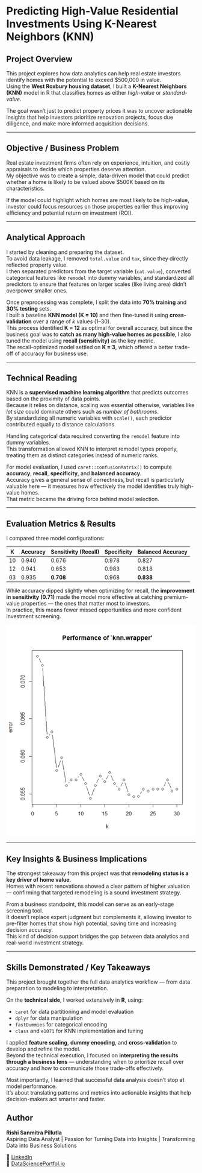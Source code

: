 # Predicting High-Value Residential Investments Using K-Nearest Neighbors (KNN)

## Project Overview

This project explores how data analytics can help real estate investors identify homes with the potential to exceed $500,000 in value.  
Using the **West Roxbury housing dataset**, I built a **K-Nearest Neighbors (KNN)** model in R that classifies homes as either *high-value* or *standard-value*.  

The goal wasn’t just to predict property prices it was to uncover actionable insights that help investors prioritize renovation projects, focus due diligence, and make more informed acquisition decisions.

---

## Objective / Business Problem

Real estate investment firms often rely on experience, intuition, and costly appraisals to decide which properties deserve attention.  
My objective was to create a simple, data-driven model that could predict whether a home is likely to be valued above $500K based on its characteristics.  

If the model could highlight which homes are most likely to be high-value, investor could focus resources on those properties earlier thus improving efficiency and potential return on investment (ROI).

---

## Analytical Approach

I started by cleaning and preparing the dataset.  
To avoid data leakage, I removed `total.value` and `tax`, since they directly reflected property value.  
I then separated predictors from the target variable (`cat.value`), converted categorical features like `remodel` into dummy variables, and standardized all predictors to ensure that features on larger scales (like living area) didn’t overpower smaller ones.  

Once preprocessing was complete, I split the data into **70% training** and **30% testing** sets.  
I built a baseline **KNN model (K = 10)** and then fine-tuned it using **cross-validation** over a range of *k* values (1–30).  
This process identified **K = 12** as optimal for overall accuracy, but since the business goal was to **catch as many high-value homes as possible**, I also tuned the model using **recall (sensitivity)** as the key metric.  
The recall-optimized model settled on **K = 3**, which offered a better trade-off of accuracy for business use.

---

## Technical Reading

KNN is a **supervised machine learning algorithm** that predicts outcomes based on the proximity of data points.  
Because it relies on distance, scaling was essential otherwise, variables like *lot size* could dominate others such as *number of bathrooms*.  
By standardizing all numeric variables with `scale()`, each predictor contributed equally to distance calculations.

Handling categorical data required converting the `remodel` feature into dummy variables.  
This transformation allowed KNN to interpret remodel types properly, treating them as distinct categories instead of numeric ranks.

For model evaluation, I used `caret::confusionMatrix()` to compute **accuracy**, **recall**, **specificity**, and **balanced accuracy**.  
Accuracy gives a general sense of correctness, but recall is particularly valuable here — it measures how effectively the model identifies truly high-value homes.  
That metric became the driving force behind model selection.

---

## Evaluation Metrics & Results

I compared three model configurations:

| K | Accuracy | Sensitivity (Recall) | Specificity | Balanced Accuracy |
|---|-----------|----------------------|-------------|------------------|
| 10 | 0.940 | 0.676 | 0.978 | 0.827 |
| 12 | 0.941 | 0.653 | 0.983 | 0.818 |
| 03  | 0.935 | **0.708** | 0.968 | **0.838** |

While accuracy dipped slightly when optimizing for recall, the **improvement in sensitivity (0.71)** made the model more effective at catching premium-value properties — the ones that matter most to investors.  
In practice, this means fewer missed opportunities and more confident investment screening.

![KNN Tuning Plot](Visuals/tune_knn_plot.png)

---

## Key Insights & Business Implications

The strongest takeaway from this project was that **remodeling status is a key driver of home value**.  
Homes with recent renovations showed a clear pattern of higher valuation — confirming that targeted remodeling is a sound investment strategy.  

From a business standpoint, this model can serve as an early-stage screening tool.  
It doesn’t replace expert judgment but complements it, allowing investor to pre-filter homes that show high potential, saving time and increasing decision accuracy.  
This kind of decision support bridges the gap between data analytics and real-world investment strategy.

---

## Skills Demonstrated / Key Takeaways

This project brought together the full data analytics workflow — from data preparation to modeling to interpretation.  

On the **technical side**, I worked extensively in **R**, using:
- `caret` for data partitioning and model evaluation  
- `dplyr` for data manipulation  
- `fastDummies` for categorical encoding  
- `class` and `e1071` for KNN implementation and tuning  

I applied **feature scaling**, **dummy encoding**, and **cross-validation** to develop and refine the model.  
Beyond the technical execution, I focused on **interpreting the results through a business lens** — understanding when to prioritize recall over accuracy and how to communicate those trade-offs effectively.  

Most importantly, I learned that successful data analysis doesn’t stop at model performance.  
It’s about translating patterns and metrics into actionable insights that help decision-makers act smarter and faster.


## Author

**Rishi Sanmitra Pillutla**  
Aspiring Data Analyst | Passion for Turning Data into Insights | Transforming Data into Business Solutions

🔗 [LinkedIn](https://www.linkedin.com/in/rishisanmitra/)  
🔗 [DataSciencePortfol.io](https://www.datascienceportfol.io/rishisanmitra12)
